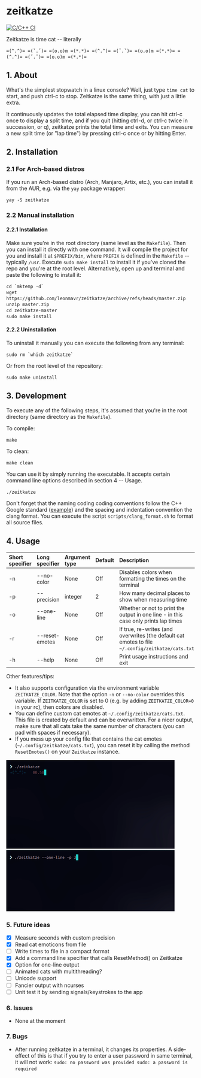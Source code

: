 zeitkatze
=========
[![C/C++ CI](https://github.com/leonmavr/zeitkatze/actions/workflows/c-cpp.yml/badge.svg)](https://github.com/leonmavr/zeitkatze/actions/workflows/c-cpp.yml)

Zeitkatze is time cat -- literally
```
=(^.^)= =(ˇ.ˇ)= =(o.o)m =(*.*)= =(^.^)= =(ˇ.ˇ)= =(o.o)m =(*.*)= =(^.^)= =(ˇ.ˇ)= =(o.o)m =(*.*)=
```

## 1. About
What's the simplest stopwatch in a linux console?
Well, just type `time cat` to start, and push ctrl-c to stop.
Zeitkatze is the same thing, with just a little extra.

It continuously updates the total elapsed time display, you can hit ctrl-c once to display a split time,
and if you quit (hitting ctrl-d, or ctrl-c twice in succession, or q), zeitkatze prints the total time and
exits. You can measure a new split time (or "lap time") by pressing ctrl-c once or by hitting Enter.

## 2. Installation

### 2.1 For Arch-based distros
If you run an Arch-based distro (Arch, Manjaro, Artix, etc.), you can install it
from the AUR, e.g. via the `yay` package wrapper:
```
yay -S zeitkatze
```

### 2.2 Manual installation
#### 2.2.1 Installation
Make sure you're in the root directory (same level as the `Makefile`). Then you
can install it directly with one command. It will compile the project for you
and install it at `$PREFIX/bin`, where `PREFIX` is defined in the `Makefile` --
typically `/usr`. Execute `sudo make install` to install it if you've cloned the
repo and you're at the root level. Alternatively, open up and terminal and paste
the following to install it:
```
cd `mktemp -d`
wget https://github.com/leonmavr/zeitkatze/archive/refs/heads/master.zip
unzip master.zip
cd zeitkatze-master
sudo make install
```

#### 2.2.2 Uninstallation
To uninstall it manually you can execute the following from any terminal:
```
sudo rm `which zeitkatze`
```
Or from the root level of the repository:
```
sudo make uninstall
```

## 3. Development
To execute any of the following steps, it's assumed that you're in the root
directory (same directory as the `Makefile`).  

To compile:
```
make
```
To clean:
```
make clean
```
You can use it by simply running the executable.
It accepts certain command line options described in section 4 -- Usage.
```
./zeitkatze
```
Don't forget that the naming coding coding conventions follow the C++ Google
standard ([example](https://github.com/chromium/chromium/blob/main/media/ffmpeg/ffmpeg_decoding_loop.h)) and the spacing and indentation convention the clang format.
You can execute the script `scripts/clang_format.sh` to format all source files.

## 4. Usage

| Short specifier | Long specifier            | Argument type | Default | Description                                                                              |
|:--------------- |:--------------------------|:--------------|:--------|:-----------------------------------------------------------------------------------------|
| -n              | --no-color                |  None         | Off     |Disables colors when formatting the times on the terminal                                 |   
| -p              | --precision               |  integer      | 2       |How many decimal places to show when measuring time                                       | 
| -o              | --one-line                |  None         | Off     |Whether or not to print the output in one line - in this case only prints lap times       | 
| -r              | --reset-emotes            |  None         | Off     |If true, re-writes (and overwrites )the default cat emotes to file `~/.config/zeitkatze/cats.txt`      | 
| -h              | --help                    |  None         | Off     |Print usage instructions and exit                                                         | 

Other features/tips:
* It also supports configuration via the environment variable `ZEITKATZE_COLOR`. Note that the
option `-n` or `--no-color` overrides this variable. If `ZEITKATZE_COLOR` is set to 0 (e.g. by
adding `ZEITKATZE_COLOR=0` in your rc), then colors are disabled.
* You can define custom cat emotes at `~/.config/zeitkatze/cats.txt`. This file is created by
default and can be overwritten. For a nicer output, make sure that all cats take the same number
of characters (you can pad with spaces if necessary).
* If you mess up your config file that contains the cat emotes (`~/.config/zeitkatze/cats.txt`),
you can reset it by calling the method `ResetEmotes()` on your `Zeitkatze` instance.

<p float="left">
    <img src="https://raw.githubusercontent.com/leonmavr/zeitkatze/master/assets/demo.gif" width="450" />
    <img src="https://raw.githubusercontent.com/leonmavr/zeitkatze/master/assets/demo_one_line.gif" width="450" />
</p>

### 5. Future ideas
- [x] Measure seconds with custom precision
- [x] Read cat emoticons from file
- [ ] Write times to file in a compact format
- [x] Add a command line specifier that calls ResetMethod() on Zeitkatze
- [x] Option for one-line output
- [ ] Animated cats with multithreading?
- [ ] Unicode support
- [ ] Fancier output with ncurses
- [ ] Unit test it by sending signals/keystrokes to the app

### 6. Issues
* None at the moment

### 7. Bugs
* After running zeitkatze in a terminal, it changes its properties.
A side-effect of this is that if you try to enter a user password in
same terminal, it will not work: `sudo: no password was provided
sudo: a password is required`
